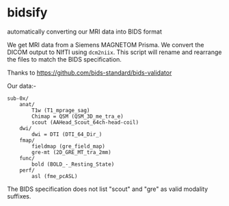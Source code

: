 # bidsify
automatically converting our MRI data into BIDS format 

We get MRI data from a Siemens MAGNETOM Prisma. We convert the DICOM output to NIfTI using `dcm2niix`. This script will rename and rearrange the files to match the BIDS specification. 

Thanks to https://github.com/bids-standard/bids-validator

Our data:- 

```
sub-0x/ 
	anat/ 
		T1w (T1_mprage_sag) 
		Chimap = QSM (QSM_3D_me_tra_e)  
		scout (AAHead_Scout_64ch-head-coil) 
	dwi/ 
		dwi = DTI (DTI_64_Dir_)
	fmap/ 
		fieldmap (gre_field_map) 
		gre-mt (2D_GRE_MT_tra_2mm) 
	func/ 
		bold (BOLD_-_Resting_State) 
	perf/ 		
		asl (fme_pcASL) 

``` 

The BIDS specification does not list "scout" and "gre" as valid modality suffixes. 

		
		
